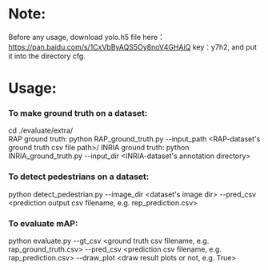 # Note:
Before any usage, download yolo.h5 file here：https://pan.baidu.com/s/1CxVbByAQS5Oy8noV4GHAiQ key：y7h2, and put it into the directory cfg.
# Usage:
### To make ground truth on a dataset:
  cd ./evaluate/extra/ \
  RAP ground truth:		python RAP_ground_truth.py --input_path <RAP-dataset's ground truth csv file path>/
  INRIA ground truth:	python INRIA_ground_truth.py --input_dir <INRIA-dataset's annotation directory>
### To detect pedestrians on a dataset: 
  python detect_pedestrian.py --image_dir <dataset's image dir> --pred_csv <prediction output csv filename, e.g. rep_prediction.csv>
### To evaluate mAP:
  python evaluate.py --gt_csv <ground truth csv filename, e.g. rap_ground_truth.csv>  --pred_csv <prediction csv filename, e.g. rap_prediction.csv> --draw_plot <draw result plots or not, e.g. True>
